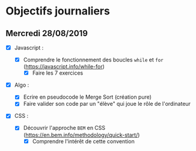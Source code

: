 # Objectifs journaliers

## Mercredi 28/08/2019

- [x] Javascript :

  - [x] Comprendre le fonctionnement des boucles `while` et `for` (https://javascript.info/while-for)
    - [x] Faire les 7 exercices

- [x] Algo :

  - [x] Ecrire en pseudocode le Merge Sort (création pure)
  - [x] Faire valider son code par un "élève" qui joue le rôle de l'ordinateur

- [x] CSS :
  - [x] Découvrir l'approche `BEM` en CSS (https://en.bem.info/methodology/quick-start/)
    - [x] Comprendre l'intérêt de cette convention
